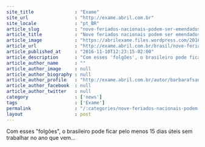 ```yaml
---
site_title               : "Exame"
site_url                 : "http://exame.abril.com.br"
site_locale              : "pt_BR"
article_slug             : "nove-feriados-nacionais-podem-ser-emendados-em-2017"
article_title            : "Nove feriados nacionais podem ser emendados em 2017"
article_image            : "https://abrilexame.files.wordpress.com/2016/10/size_960_16_9_calendario-viagem.jpg?quality=70&strip=all&w=960"
article_url              : "http://exame.abril.com.br/brasil/nove-feriados-nacionais-podem-ser-emendados-em-2017/"
article_published_at     : "2016-11-10T12:23:15-02:00"
article_description      : "Com esses 'folgões', o brasileiro pode ficar pelo menos 15 dias úteis sem trabalhar no ano que vem..."
article_author_name      : ""
article_author_image     : null
article_author_biography : null
article_author_profile   : "http://exame.abril.com.br/autor/barbarafsantos/"
article_author_facebook  : null
article_author_twitter   : null
category                 : ['news']
tags                     : ['Exame']
permalink                : "/:categories/nove-feriados-nacionais-podem-ser-emendados-em-2017/"
layout                   : post
---
```


Com esses "folgões", o brasileiro pode ficar pelo menos 15 dias úteis sem trabalhar no ano que vem...
